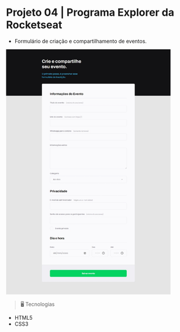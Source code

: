 # Projeto 04 | Programa Explorer da Rocketseat

- Formulário de criação e compartilhamento de eventos.

<img src="./image/preview.jpeg" width=450>

<br>

> 🖥️ Tecnologias

- HTML5
- CSS3


